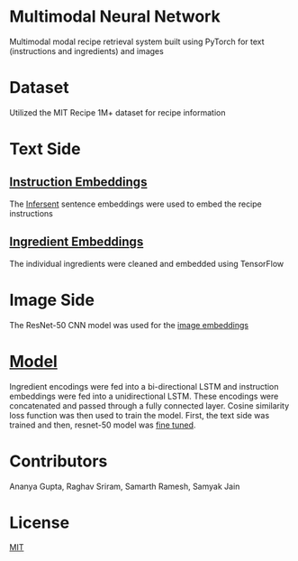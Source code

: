# Multimodal Neural Network
Multimodal modal recipe retrieval system built using PyTorch for text (instructions and ingredients) and images


# Dataset
Utilized the MIT Recipe 1M+ dataset for recipe information

# Text Side
## [Instruction Embeddings](https://github.com/sriram-raghav/multimodal-neuralnet/blob/master/Text-side/Instructions_embeddings.ipynb)
The [Infersent](https://github.com/facebookresearch/InferSent) sentence embeddings were used to embed the recipe instructions

## [Ingredient Embeddings](https://github.com/sriram-raghav/multimodal-neuralnet/blob/master/Text-side/IngredientsEmbedding.ipynb)
The individual ingredients were cleaned and embedded using TensorFlow

# Image Side
The ResNet-50 CNN model was used for the [image embeddings](https://github.com/sriram-raghav/multimodal-neuralnet/blob/master/Image-side/Image_Embeddings.ipynb)

# [Model](https://github.com/sriram-raghav/multimodal-neuralnet/blob/master/model.ipynb)
Ingredient encodings were fed into a bi-directional LSTM and instruction embeddings were fed into a unidirectional LSTM. These encodings were concatenated and passed through a fully connected layer. Cosine similarity loss function was then used to train the model. First, the text side was trained and then, resnet-50 model was [fine tuned](https://github.com/sriram-raghav/multimodal-neuralnet/blob/master/Image-side/Finetuning.ipynb). 

# Contributors
Ananya Gupta, Raghav Sriram, Samarth Ramesh, Samyak Jain
# License
[MIT](License)
